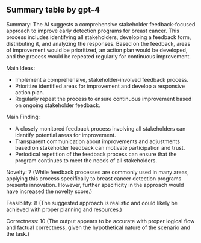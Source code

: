 ## Summary table by gpt-4
Summary: 
The AI suggests a comprehensive stakeholder feedback-focused approach to improve early detection programs for breast cancer. This process includes identifying all stakeholders, developing a feedback form, distributing it, and analyzing the responses. Based on the feedback, areas of improvement would be prioritized, an action plan would be developed, and the process would be repeated regularly for continuous improvement. 

Main Ideas: 
- Implement a comprehensive, stakeholder-involved feedback process.
- Prioritize identified areas for improvement and develop a responsive action plan.
- Regularly repeat the process to ensure continuous improvement based on ongoing stakeholder feedback. 

Main Finding: 
- A closely monitored feedback process involving all stakeholders can identify potential areas for improvement.
- Transparent communication about improvements and adjustments based on stakeholder feedback can motivate participation and trust.
- Periodical repetition of the feedback process can ensure that the program continues to meet the needs of all stakeholders.

Novelty: 
7 (While feedback processes are commonly used in many areas, applying this process specifically to breast cancer detection programs presents innovation. However, further specificity in the approach would have increased the novelty score.)

Feasibility: 
8 (The suggested approach is realistic and could likely be achieved with proper planning and resources.)

Correctness: 
10 (The output appears to be accurate with proper logical flow and factual correctness, given the hypothetical nature of the scenario and the task.)